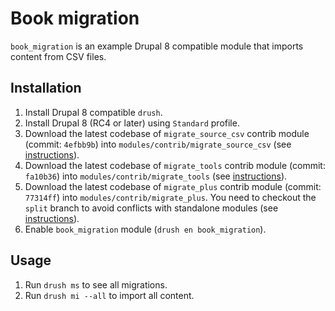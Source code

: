 # Book migration

`book_migration` is an example Drupal 8 compatible module that imports content from CSV files.

## Installation

1. Install Drupal 8 compatible `drush`.
2. Install Drupal 8 (RC4 or later) using `Standard` profile.
3. Download the latest codebase of `migrate_source_csv` contrib module (commit: `4efbb9b`) into `modules/contrib/migrate_source_csv` (see [instructions](https://www.drupal.org/project/migrate_source_csv/git-instructions)).
4. Download the latest codebase of `migrate_tools` contrib module (commit: `fa10b36`) into `modules/contrib/migrate_tools` (see [instructions](https://www.drupal.org/project/migrate_tools/git-instructions)).
5. Download the latest codebase of `migrate_plus` contrib module (commit: `77314ff`) into `modules/contrib/migrate_plus`. You need to
checkout the `split` branch to avoid conflicts with standalone modules (see [instructions](https://www.drupal.org/node/2202391/git-instructions/split)).
6. Enable `book_migration` module (`drush en book_migration`).
  
## Usage

1. Run `drush ms` to see all migrations.
2. Run `drush mi --all` to import all content.
